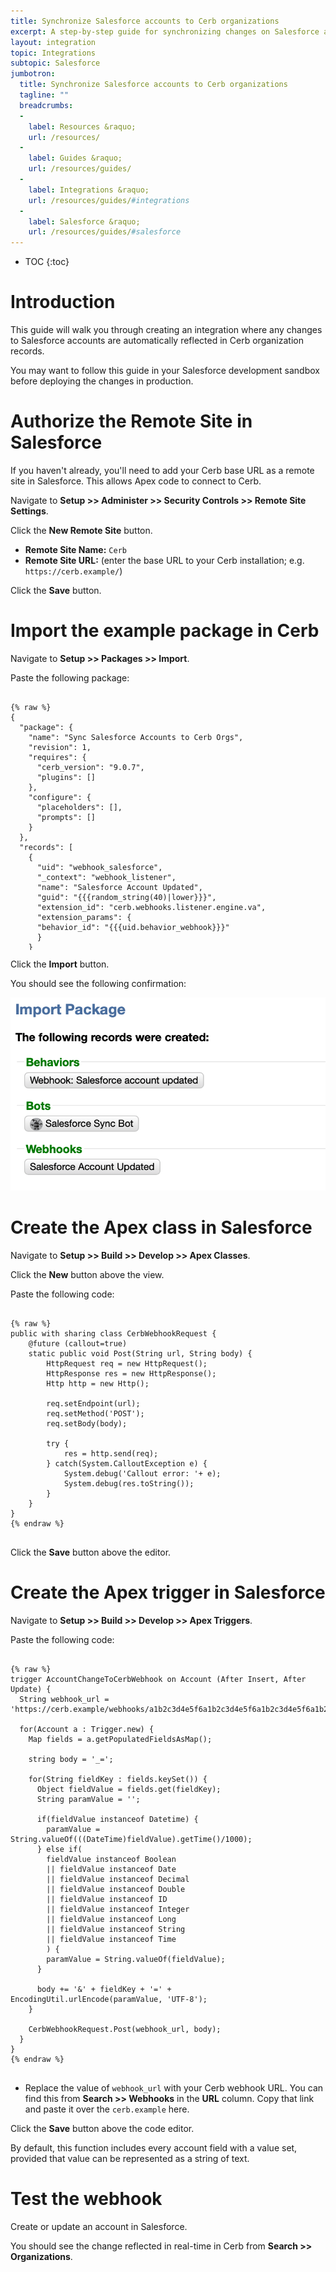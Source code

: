 ```yaml
---
title: Synchronize Salesforce accounts to Cerb organizations
excerpt: A step-by-step guide for synchronizing changes on Salesforce accounts to Cerb organizations
layout: integration
topic: Integrations
subtopic: Salesforce
jumbotron:
  title: Synchronize Salesforce accounts to Cerb organizations
  tagline: ""
  breadcrumbs:
  -
    label: Resources &raquo;
    url: /resources/
  -
    label: Guides &raquo;
    url: /resources/guides/
  -
    label: Integrations &raquo;
    url: /resources/guides/#integrations
  -
    label: Salesforce &raquo;
    url: /resources/guides/#salesforce
---
```


* TOC
{:toc}

# Introduction

This guide will walk you through creating an integration where any changes to Salesforce accounts are automatically reflected in Cerb organization records.

<div class="cerb-box note">
<p>You may want to follow this guide in your Salesforce development sandbox before deploying the changes in production.</p>
</div>

# Authorize the Remote Site in Salesforce

If you haven't already, you'll need to add your Cerb base URL as a remote site in Salesforce. This allows Apex code to connect to Cerb.

Navigate to **Setup >> Administer >> Security Controls >> Remote Site Settings**.

Click the **New Remote Site** button.

* **Remote Site Name:** `Cerb`
* **Remote Site URL:** (enter the base URL to your Cerb installation; e.g. `https://cerb.example/`)

Click the **Save** button.

# Import the example package in Cerb

Navigate to **Setup >> Packages >> Import**.

Paste the following package:

<pre style="max-height:29.5em;">
<code class="language-json">
{% raw %}
{
  "package": {
    "name": "Sync Salesforce Accounts to Cerb Orgs",
    "revision": 1,
    "requires": {
      "cerb_version": "9.0.7",
      "plugins": []
    },
    "configure": {
      "placeholders": [],
      "prompts": []
    }
  },
  "records": [
    {
      "uid": "webhook_salesforce",
      "_context": "webhook_listener",
      "name": "Salesforce Account Updated",
      "guid": "{{{random_string(40)|lower}}}",
      "extension_id": "cerb.webhooks.listener.engine.va",
      "extension_params": {
      "behavior_id": "{{{uid.behavior_webhook}}}"
      }
    }
  ],
  "bots": [
    {
      "uid": "bot_salesforce",
      "name": "Salesforce Sync Bot",
      "owner": {
        "context": "cerberusweb.contexts.app",
        "id": 0
      },
      "is_disabled": false,
      "params": {
        "config": null,
        "events": {
          "mode": "allow",
          "items": [
            "event.webhook.received"
          ]
        },
        "actions": {
          "mode": "allow",
          "items": [
            "core.bot.action.record.upsert"
          ]
        }
      },
      "image": null,
      "behaviors": [
        {
          "uid": "behavior_webhook",
          "title": "Webhook: Salesforce account updated",
          "is_disabled": false,
          "is_private": false,
          "priority": 50,
          "event": {
            "key": "event.webhook.received",
            "label": "Webhook received"
          },
          "nodes": [
            {
              "type": "switch",
              "title": "Do we have an org name in the webhook POST?",
              "status": "live",
              "nodes": [
                {
                  "type": "outcome",
                  "title": "Yes",
                  "status": "live",
                  "params": {
                    "groups": [
                      {
                        "any": 0,
                        "conditions": [
                          {
                            "condition": "http_verb",
                            "oper": "is",
                            "value": "POST"
                          },
                          {
                            "condition": "http_param",
                            "name": "name",
                            "oper": "!is",
                            "value": ""
                          }
                        ]
                      }
                    ]
                  }
                },
                {
                  "type": "outcome",
                  "title": "No",
                  "status": "live",
                  "params": {
                    "groups": [
                      {
                        "any": 0,
                        "conditions": []
                      }
                    ]
                  },
                  "nodes": [
                    {
                      "type": "action",
                      "title": "Exit",
                      "status": "live",
                      "params": {
                        "actions": [
                          {
                            "action": "set_http_status",
                            "value": "500"
                          },
                          {
                            "action": "set_http_body",
                            "value": "An organization name is required."
                          },
                          {
                            "action": "_exit",
                            "mode": ""
                          }
                        ]
                      }
                    }
                  ]
                }
              ]
            },
            {
              "type": "action",
              "title": "Upsert the org record",
              "status": "live",
              "params": {
                "actions": [
                  {
                    "action": "core.bot.action.record.upsert",
                    "context": "org",
                    "query": "{% set org_name = http_params.name|replace('\"', '') %}\r\nname:\"{{org_name}}\"",
                    "changeset_json": "{# Map Salesforce sobject fields to Cerb record fields #}\r\n{% set json = {\r\n\tname: http_params.name,\r\n\tstreet: http_params.billingstreet,\r\n\tcity: http_params.billingcity,\r\n\tprovince: http_params.billingstate,\r\n\tpostal: http_params.billingpostalcode,\r\n\tcountry: http_params.billingcountry,\r\n\twebsite: http_params.website,\r\n\tphone: http_params.phone,\r\n} %}\r\n{# Remove blank fields #}\r\n{% set json = array_diff(json,[null,'']) %}\r\n{# Output #}\r\n{{json|json_encode|json_pretty}}",
                    "run_in_simulator": "0",
                    "object_placeholder": "_record"
                  }
                ]
              }
            }
          ]
        }
      ]
    }
  ]
}
{% endraw %}
</code>
</pre>

Click the **Import** button.

You should see the following confirmation:

<div class="cerb-screenshot">
<img src="/assets/images/guides/salesforce/accounts/import-package-bot-webhook.png" class="screenshot">
</div>

# Create the Apex class in Salesforce

Navigate to **Setup >> Build >> Develop >> Apex Classes**.

Click the **New** button above the view.

Paste the following code:

<pre>
<code class="language-apex">
{% raw %}
public with sharing class CerbWebhookRequest {
    @future (callout=true)
    static public void Post(String url, String body) {
        HttpRequest req = new HttpRequest();
        HttpResponse res = new HttpResponse();
        Http http = new Http();
        
        req.setEndpoint(url);
        req.setMethod('POST');
        req.setBody(body);

        try {
            res = http.send(req);
        } catch(System.CalloutException e) {
            System.debug('Callout error: '+ e);
            System.debug(res.toString());
        }
    }
}
{% endraw %}
</code>
</pre>

Click the **Save** button above the editor.

# Create the Apex trigger in Salesforce

Navigate to **Setup >> Build >> Develop >> Apex Triggers**.

Paste the following code:

<pre>
<code class="language-apex">
{% raw %}
trigger AccountChangeToCerbWebhook on Account (After Insert, After Update) {
  String webhook_url = 'https://cerb.example/webhooks/a1b2c3d4e5f6a1b2c3d4e5f6a1b2c3d4e5f6a1b2';
  
  for(Account a : Trigger.new) {
    Map<String, Object> fields = a.getPopulatedFieldsAsMap();
    
    string body = '_=';
    
    for(String fieldKey : fields.keySet()) {
      Object fieldValue = fields.get(fieldKey);
      String paramValue = '';
      
      if(fieldValue instanceof Datetime) {
        paramValue = String.valueOf(((DateTime)fieldValue).getTime()/1000);
      } else if(
        fieldValue instanceof Boolean
        || fieldValue instanceof Date
        || fieldValue instanceof Decimal
        || fieldValue instanceof Double
        || fieldValue instanceof ID
        || fieldValue instanceof Integer 
        || fieldValue instanceof Long
        || fieldValue instanceof String
        || fieldValue instanceof Time
        ) {
        paramValue = String.valueOf(fieldValue);
      }
      
      body += '&' + fieldKey + '=' + EncodingUtil.urlEncode(paramValue, 'UTF-8');
    }
    
    CerbWebhookRequest.Post(webhook_url, body);
  }
}
{% endraw %}
</code>
</pre>

* Replace the value of `webhook_url` with your Cerb webhook URL. You can find this from **Search >> Webhooks** in the **URL** column. Copy that link and paste it over the `cerb.example` here.

Click the **Save** button above the code editor.

By default, this function includes every account field with a value set, provided that value can be represented as a string of text.

# Test the webhook

Create or update an account in Salesforce.

You should see the change reflected in real-time in Cerb from **Search >> Organizations**.